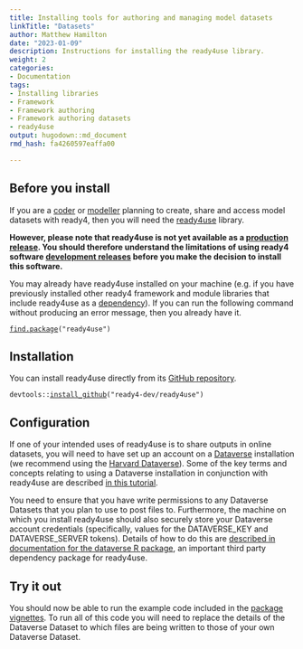 ```yaml
---
title: Installing tools for authoring and managing model datasets
linkTitle: "Datasets"
author: Matthew Hamilton
date: "2023-01-09"
description: Instructions for installing the ready4use library.
weight: 2
categories: 
- Documentation
tags: 
- Installing libraries
- Framework
- Framework authoring
- Framework authoring datasets
- ready4use
output: hugodown::md_document
rmd_hash: fa4260597eaffa00

---
```


## Before you install

If you are a [coder](/docs/getting-started/users/coder/) or [modeller](/docs/getting-started/users/modeller) planning to create, share and access model datasets with ready4, then you will need the [ready4use](https://ready4-dev.github.io/ready4use/) library.

**However, please note that ready4use is not yet available as a [production release](/docs/getting-started/software/status/production-releases/). You should therefore understand the limitations of using ready4 software [development releases](/docs/getting-started/software/status/development-releases/) before you make the decision to install this software.**

You may already have ready4use installed on your machine (e.g. if you have previously installed other ready4 framework and module libraries that include ready4use as a [dependency](/docs/getting-started/software/libraries/dependencies/)). If you can run the following command without producing an error message, then you already have it.

<div class="highlight">

<pre class='chroma'><code class='language-r' data-lang='r'><span><span class='nf'><a href='https://rdrr.io/r/base/find.package.html'>find.package</a></span><span class='o'>(</span><span class='s'>"ready4use"</span><span class='o'>)</span></span></code></pre>

</div>

## Installation

You can install ready4use directly from its [GitHub repository](https://github.com/ready4-dev/ready4use).

<div class="highlight">

<pre class='chroma'><code class='language-r' data-lang='r'><span><span class='nf'>devtools</span><span class='nf'>::</span><span class='nf'><a href='https://remotes.r-lib.org/reference/install_github.html'>install_github</a></span><span class='o'>(</span><span class='s'>"ready4-dev/ready4use"</span><span class='o'>)</span></span></code></pre>

</div>

## Configuration

If one of your intended uses of ready4use is to share outputs in online datasets, you will need to have set up an account on a [Dataverse](https://dataverse.org) installation (we recommend using the [Harvard Dataverse](https://dataverse.harvard.edu)). Some of the key terms and concepts relating to using a Dataverse installation in conjunction with ready4use are described [in this tutorial](https://www.acumen-mh.org/blog/2022/08/28/access_open_data/).

You need to ensure that you have write permissions to any Dataverse Datasets that you plan to use to post files to. Furthermore, the machine on which you install ready4use should also securely store your Dataverse account credentials (specifically, values for the DATAVERSE_KEY and DATAVERSE_SERVER tokens). Details of how to do this are [described in documentation for the dataverse R package](https://cran.r-project.org/web/packages/dataverse/vignettes/A-introduction.html), an important third party dependency package for ready4use.

## Try it out

You should now be able to run the example code included in the [package vignettes](https://ready4-dev.github.io/ready4use/articles/). To run all of this code you will need to replace the details of the Dataverse Dataset to which files are being written to those of your own Dataverse Dataset.

